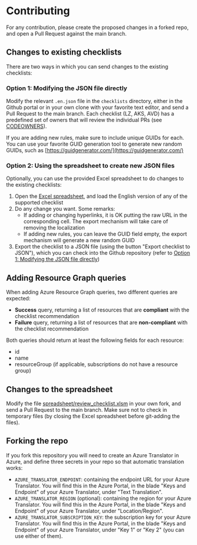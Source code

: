 # Contributing

For any contribution, please create the proposed changes in a forked repo, and open a Pull Request against the main branch.

## Changes to existing checklists

There are two ways in which you can send changes to the existing checklists:

### Option 1: Modifying the JSON file directly

Modify the relevant `.en.json` file in the `checklists` directory, either in the Github portal or in your own clone with your favorite text editor, and send a Pull Request to the main branch. Each checklist (LZ, AKS, AVD) has a predefined set of owners that will review the individual PRs (see [CODEOWNERS](./CODEOWNERS)).

If you are adding new rules, make sure to include unique GUIDs for each. You can use your favorite GUID generation tool to generate new random GUIDs, such as [https://guidgenerator.com/](https://guidgenerator.com/)

### Option 2: Using the spreadsheet to create new JSON files

Optionally, you can use the provided Excel spreadsheet to do changes to the existing checklists:

1. Open the [Excel spreadsheet](./spreadsheet/review_checklist.xlsm), and load the English version of any of the supported checklist
1. Do any change you want. Some remarks:
    - If adding or changing hyperlinks, it is OK putting the raw URL in the corresponding cell. The export mechanism will take care of removing the localization
    - If adding new rules, you can leave the GUID field empty, the export mechanism will generate a new random GUID
1. Export the checklist to a JSON file (using the button "Export checklist to JSON"), which you can check into the Github repository (refer to [Option 1: Modifying the JSON file directly](#option-1-modifying-the-jSON-file-directly))

## Adding Resource Graph queries

When adding Azure Resource Graph queries, two different queries are expected:

* **Success** query, returning a list of resources that are **compliant** with the checklist recommendation
* **Failure** query, returning a list of resources that are **non-compliant** with the checklist recommendation

Both queries should return at least the following fields for each resource:

- id
- name
- resourceGroup (if applicable, subscriptions do not have a resource group)

## Changes to the spreadsheet

Modify the file [spreadsheet/review_checklist.xlsm](./spreadsheet/review_checklist.xlsm) in your own fork, and send a Pull Request to the main branch. Make sure not to check in temporary files (by closing the Excel spreadsheet before git-adding the files).

## Forking the repo

If you fork this repository you will need to create an Azure Translator in Azure, and define three secrets in your repo so that automatic translation works:

- `AZURE_TRANSLATOR_ENDPOINT`: containing the endpoint URL for your Azure Translator. You will find this in the Azure Portal, in the blade "Keys and Endpoint" of your Azure Translator, under "Text Translation".
- `AZURE_TRANSLATOR_REGION` (optional): containing the region for your Azure Translator. You will find this in the Azure Portal, in the blade "Keys and Endpoint" of your Azure Translator, under "Location/Region".
- `AZURE_TRANSLATOR_SUBSCRIPTION_KEY`: the subscription key for your Azure Translator. You will find this in the Azure Portal, in the blade "Keys and Endpoint" of your Azure Translator, under "Key 1" or "Key 2" (you can use either of them).
